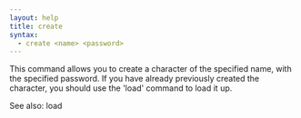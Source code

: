 ```yaml
---
layout: help
title: create
syntax:
  - create <name> <password>
---
```


This command allows you to create a character of the specified name, with the 
specified password.  If you have already previously created the character, you 
should use the 'load' command to load it up.

See also: load
